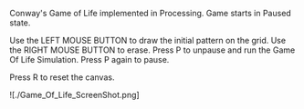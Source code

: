 Conway's Game of Life implemented in Processing. 
Game starts in Paused state. 

Use the LEFT MOUSE BUTTON to draw the initial pattern on the grid. Use the RIGHT MOUSE BUTTON to erase. 
Press P to unpause and run the Game Of Life Simulation. 
Press P again to pause. 

Press R to reset the canvas. 

![./Game_Of_Life_ScreenShot.png]
